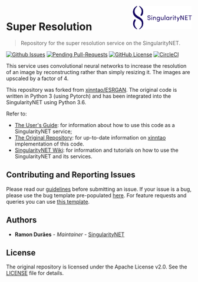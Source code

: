[issue-template]: ../../issues/new?template=BUG_REPORT.md
[feature-template]: ../../issues/new?template=FEATURE_REQUEST.md

<a href="https://singularitynet.io/">
<img align="right" src="./docs/assets/logo/singularityNETblue.png" alt="drawing" width="160"/>
</a>

# Super Resolution

> Repository for the super resolution service on the SingularityNET.

[![Github Issues](https://img.shields.io/github/issues-raw/singnet/super-resolution-service.svg?style=popover)](https://github.com/singnet/super-resolution-service/issues)
[![Pending Pull-Requests](https://img.shields.io/github/issues-pr-raw/singnet/super-resolution-service.svg?style=popover)](https://github.com/singnet/super-resolution-service/pulls)
[![GitHub License](	https://img.shields.io/github/license/singnet/dnn-model-services.svg?style=popover)](https://github.com/singnet/super-resolution-service/blob/master/LICENSE)
[![CircleCI](https://circleci.com/gh/singnet/super-resolution-service.svg?style=svg)](https://circleci.com/gh/singnet/super-resolution-service)

This service uses convolutional neural networks to increase the resolution of an image by reconstructing rather than simply resizing it. The images are upscaled by a factor of 4.

This repository was forked from [xinntao/ESRGAN](https://github.com/xinntao/ESRGAN). The original code is written in Python 3 (using Pytorch) and has been integrated into the SingularityNET using Python 3.6.

Refer to:
- [The User's Guide](https://singnet.github.io/super-resolution-service/): for information about how to use this code as a SingularityNET service;
- [The Original Repository](https://github.com/xinntao/ESRGAN): for up-to-date information on [xinntao](https://github.com/xinntao) implementation of this code.
- [SingularityNET Wiki](https://github.com/singnet/wiki): for information and tutorials on how to use the SingularityNET and its services.

## Contributing and Reporting Issues

Please read our [guidelines](https://github.com/singnet/wiki/blob/master/guidelines/CONTRIBUTING.md#submitting-an-issue) before submitting an issue. If your issue is a bug, please use the bug template pre-populated [here][issue-template]. For feature requests and queries you can use [this template][feature-template].

## Authors

* **Ramon Durães** - *Maintainer* - [SingularityNET](https://www.singularitynet.io)

## License

The original repository is licensed under the Apache License v2.0. See the [LICENSE](LICENSE) file for details. 